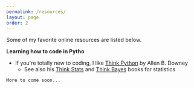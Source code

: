 ```yaml
---
permalink: /resources/
layout: page
order: 2
---
```


Some of my favorite online resources are listed below.

**Learning how to code in Pytho**
* If you're totally new to coding, I like [Think Python](https://greenteapress.com/wp/think-python-2e/) by Allen B. Downey
  * See also his [Think Stats](http://greenteapress.com/wp/think-stats-2e/) and [Think Bayes](http://greenteapress.com/wp/think-bayes/) books for statistics

```
More to come soon...
```
